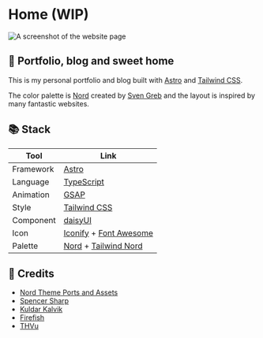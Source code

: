 # Home (WIP)

![A screenshot of the website page](https://github.com/coxde/home/assets/63153334/83e9da19-9c05-4d58-a222-219f2e7b08f5)

## 🏡 Portfolio, blog and sweet home

<p>
  This is my personal portfolio and blog built with <a href="https://astro.build/" target="_blank">Astro</a> and <a href="https://tailwindcss.com/" target="_blank">Tailwind CSS</a>.
</p>

<p>
  The color palette is <a href="https://www.nordtheme.com/" target="_blank">Nord</a> created by <a href="https://github.com/svengreb/" target="_blank">Sven Greb</a> and the layout is inspired by many fantastic websites.
</p>

## 📚 Stack

| Tool      | Link                                                                                                                                                  |
| --------- | ----------------------------------------------------------------------------------------------------------------------------------------------------- |
| Framework | <a href="https://astro.build/" target="_blank">Astro</a>                                                                                              |
| Language  | <a href="https://www.typescriptlang.org/" target="_blank">TypeScript</a>                                                                              |
| Animation | <a href="https://gsap.com/" target="_blank">GSAP</a>                                                                                                  |
| Style     | <a href="https://tailwindcss.com/" target="_blank">Tailwind CSS</a>                                                                                   |
| Component | <a href="https://daisyui.com/" target="_blank">daisyUI</a>                                                                                            |
| Icon      | <a href="https://iconify.design/" target="_blank">Iconify</a> + <a href="https://fontawesome.com/" target="_blank">Font Awesome</a>                   |
| Palette   | <a href="https://www.nordtheme.com/" target="_blank">Nord</a> + <a href="https://github.com/crumb1e/tailwind-nord/" target="_blank">Tailwind Nord</a> |

## 💖 Credits

-   <a href="https://github.com/midnitefox/Nord-Theme-Ports-and-Assets/" target="_blank">Nord Theme Ports and Assets</a>
-   <a href="https://spotlight.tailwindui.com/" target="_blank">Spencer Sharp</a>
-   <a href="https://kuldar.com/" target="_blank">Kuldar Kalvik</a>
-   <a href="https://joinfirefish.org/" target="_blank">Firefish</a>
-   <a href="https://www.thvu.dev/" target="_blank">THVu</a>
